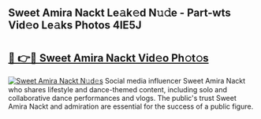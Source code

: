 ## Sweet Amira Nackt Le𝚊k𝚎d N𝚞𝚍e - Part-wts Vid𝚎o Le𝚊ks Photos 4IE5J

# <h2><a href="http://fb1fh4.evod.top/?m=Sweet+Amira+Nackt">🔗 👉🔴 Sweet Amira Nackt Vid𝚎o Ph𝚘t𝚘s</a></h2>

[![Sweet Amira Nackt N𝚞d𝚎s](https://i.imgur.com/8V9OHl7.gif)](http://fb1fh4.evod.top/?m=Sweet+Amira+Nackt)
Social media influencer Sweet Amira Nackt who shares lifestyle and dance-themed content, including solo and collaborative dance performances and vlogs. The public's trust Sweet Amira Nackt and admiration are essential for the success of a public figure. 
